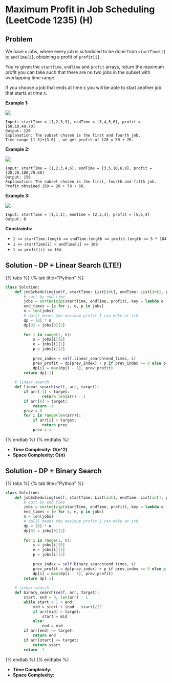 # Maximum Profit in Job Scheduling (LeetCode 1235) (H)

## Problem

&#x20;

We have `n` jobs, where every job is scheduled to be done from `startTime[i]` to `endTime[i]`, obtaining a profit of `profit[i]`.

You're given the `startTime`, `endTime` and `profit` arrays, return the maximum profit you can take such that there are no two jobs in the subset with overlapping time range.

If you choose a job that ends at time `X` you will be able to start another job that starts at time `X`.

&#x20;

**Example 1:**

![](https://assets.leetcode.com/uploads/2019/10/10/sample1\_1584.png)

```
Input: startTime = [1,2,3,3], endTime = [3,4,5,6], profit = [50,10,40,70]
Output: 120
Explanation: The subset chosen is the first and fourth job. 
Time range [1-3]+[3-6] , we get profit of 120 = 50 + 70.
```

**Example 2:**

![](https://assets.leetcode.com/uploads/2019/10/10/sample22\_1584.png)

```
Input: startTime = [1,2,3,4,6], endTime = [3,5,10,6,9], profit = [20,20,100,70,60]
Output: 150
Explanation: The subset chosen is the first, fourth and fifth job. 
Profit obtained 150 = 20 + 70 + 60.
```

**Example 3:**

![](https://assets.leetcode.com/uploads/2019/10/10/sample3\_1584.png)

```
Input: startTime = [1,1,1], endTime = [2,3,4], profit = [5,6,4]
Output: 6
```

&#x20;

**Constraints:**

* `1 <= startTime.length == endTime.length == profit.length <= 5 * 104`
* `1 <= startTime[i] < endTime[i] <= 109`
* `1 <= profit[i] <= 104`

## Solution - DP + Linear Search (LTE!)

{% tabs %}
{% tab title="Python" %}
```python
class Solution:
    def jobScheduling(self, startTime: List[int], endTime: List[int], profit: List[int]) -> int:
        # sort by end time
        jobs = sorted(zip(startTime, endTime, profit), key = lambda e : e[1])
        end_times = [e for s, e, p in jobs]
        n = len(jobs)
        # dp[i] means the maximum profit I can make at ith
        dp = [0] * n
        dp[0] = jobs[0][2]
        
        for i in range(1, n):
            s = jobs[i][0]
            e = jobs[i][1]
            p = jobs[i][2]
            
            prev_index = self.linear_search(end_times, s)
            prev_profit = dp[prev_index] + p if prev_index >= 0 else p
            dp[i] = max(dp[i - 1], prev_profit)
        return dp[-1]
    
    # linear search
    def linear_search(self, arr, target):
        if arr[-1] < target:
                return len(arr) - 1
        if arr[0] > target:
            return -1
        prev = 0
        for i in range(len(arr)):
            if arr[i] > target:
                return prev
            prev = i  
```
{% endtab %}
{% endtabs %}

* **Time Complexity:  O(n^2)**
* **Space Complexity: O(n)**

## Solution - DP + Binary Search&#x20;

{% tabs %}
{% tab title="Python" %}
```python
class Solution:
    def jobScheduling(self, startTime: List[int], endTime: List[int], profit: List[int]) -> int:
        # sort by end time
        jobs = sorted(zip(startTime, endTime, profit), key = lambda e : e[1])
        end_times = [e for s, e, p in jobs]
        n = len(jobs)
        # dp[i] means the maximum profit I can make at ith
        dp = [0] * n
        dp[0] = jobs[0][2]
        
        for i in range(1, n):
            s = jobs[i][0]
            e = jobs[i][1]
            p = jobs[i][2]
            
            prev_index = self.binary_search(end_times, s)
            prev_profit = dp[prev_index] + p if prev_index >= 0 else p
            dp[i] = max(dp[i - 1], prev_profit)
        return dp[-1]
    
    # linear search
    def binary_search(self, arr, target):
        start, end = 0, len(arr) - 1
        while start + 1 < end:
            mid = start + (end - start)//2
            if arr[mid] < target:
                start = mid
            else:
                end = mid
        if arr[end] <= target:
            return end
        if arr[start] <= target:
            return start
        return -1
```
{% endtab %}
{% endtabs %}

* **Time Complexity:**&#x20;
* **Space Complexity:**
